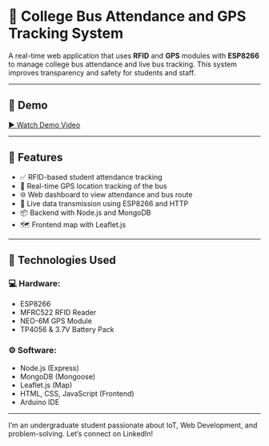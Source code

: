 # 🚌 College Bus Attendance and GPS Tracking System

A real-time web application that uses **RFID** and **GPS** modules with **ESP8266** to manage college bus attendance and live bus tracking. This system improves transparency and safety for students and staff.

---

## 📸 Demo

[▶️ Watch Demo Video](https://drive.google.com/file/d/1SUVAT-1RkOqqf2FrueGC0o5DngUE3bjG/view?usp=drive_link)

---

## 🚀 Features

- ✅ RFID-based student attendance tracking
- 📍 Real-time GPS location tracking of the bus
- 🌐 Web dashboard to view attendance and bus route
- 🔁 Live data transmission using ESP8266 and HTTP
- 📦 Backend with Node.js and MongoDB
- 🗺️ Frontend map with Leaflet.js

---

## 🧠 Technologies Used

### 💻 Hardware:
- ESP8266
- MFRC522 RFID Reader
- NEO-6M GPS Module
- TP4056 & 3.7V Battery Pack

### ⚙️ Software:
- Node.js (Express)
- MongoDB (Mongoose)
- Leaflet.js (Map)
- HTML, CSS, JavaScript (Frontend)
- Arduino IDE

---


I’m an undergraduate student passionate about IoT, Web Development, and problem-solving.
Let’s connect on LinkedIn!

